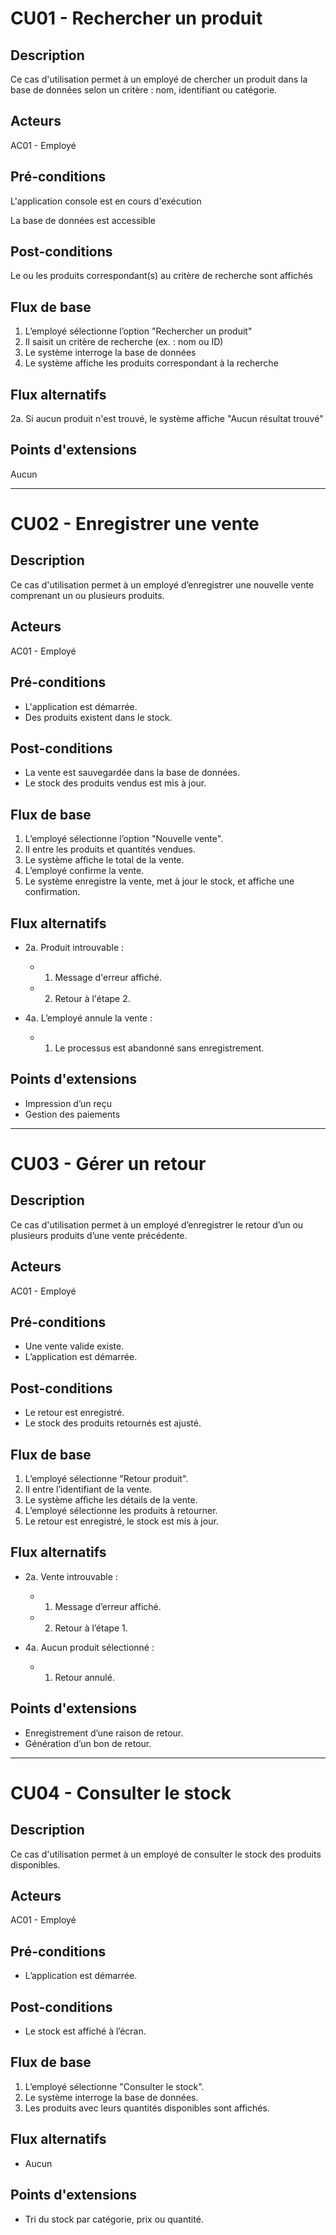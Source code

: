 # CU01 - Rechercher un produit
## Description
Ce cas d'utilisation permet à un employé de chercher un produit dans la base de données selon un critère : nom, identifiant ou catégorie.

## Acteurs
AC01 - Employé

## Pré-conditions
L'application console est en cours d'exécution

La base de données est accessible

## Post-conditions
Le ou les produits correspondant(s) au critère de recherche sont affichés

## Flux de base
1. L’employé sélectionne l’option "Rechercher un produit"
2. Il saisit un critère de recherche (ex. : nom ou ID)
3. Le système interroge la base de données
4. Le système affiche les produits correspondant à la recherche

## Flux alternatifs
2a. Si aucun produit n'est trouvé, le système affiche "Aucun résultat trouvé"

## Points d'extensions
Aucun

---

# CU02 - Enregistrer une vente

## Description
Ce cas d'utilisation permet à un employé d’enregistrer une nouvelle vente comprenant un ou plusieurs produits.

## Acteurs
AC01 - Employé

## Pré-conditions
- L'application est démarrée.
- Des produits existent dans le stock.

## Post-conditions
- La vente est sauvegardée dans la base de données.
- Le stock des produits vendus est mis à jour.

## Flux de base
1. L’employé sélectionne l’option "Nouvelle vente".
2. Il entre les produits et quantités vendues.
3. Le système affiche le total de la vente.
4. L’employé confirme la vente.
5. Le système enregistre la vente, met à jour le stock, et affiche une confirmation.

## Flux alternatifs
- 2a. Produit introuvable :
    - 1. Message d'erreur affiché.
    - 2. Retour à l'étape 2.

- 4a. L’employé annule la vente :
    - 1. Le processus est abandonné sans enregistrement.

## Points d'extensions
- Impression d’un reçu
- Gestion des paiements

---

# CU03 - Gérer un retour

## Description
Ce cas d'utilisation permet à un employé d’enregistrer le retour d’un ou plusieurs produits d’une vente précédente.

## Acteurs
AC01 - Employé

## Pré-conditions
- Une vente valide existe.
- L’application est démarrée.

## Post-conditions
- Le retour est enregistré.
- Le stock des produits retournés est ajusté.

## Flux de base
1. L’employé sélectionne "Retour produit".
2. Il entre l’identifiant de la vente.
3. Le système affiche les détails de la vente.
4. L’employé sélectionne les produits à retourner.
5. Le retour est enregistré, le stock est mis à jour.

## Flux alternatifs
- 2a. Vente introuvable :
    - 1. Message d’erreur affiché.
    - 2. Retour à l’étape 1.

- 4a. Aucun produit sélectionné :
    - 1. Retour annulé.

## Points d'extensions
- Enregistrement d’une raison de retour.
- Génération d’un bon de retour.

---

# CU04 - Consulter le stock

## Description
Ce cas d'utilisation permet à un employé de consulter le stock des produits disponibles.

## Acteurs
AC01 - Employé

## Pré-conditions
- L’application est démarrée.

## Post-conditions
- Le stock est affiché à l’écran.

## Flux de base
1. L’employé sélectionne "Consulter le stock".
2. Le système interroge la base de données.
3. Les produits avec leurs quantités disponibles sont affichés.

## Flux alternatifs
- Aucun

## Points d'extensions
- Tri du stock par catégorie, prix ou quantité.